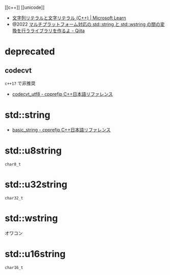 [[c++]]  [[unicode]]

- [文字列リテラルと文字リテラル (C++) | Microsoft Learn](https://learn.microsoft.com/ja-jp/cpp/cpp/string-and-character-literals-cpp?view=msvc-170)
- @2022 [マルチプラットフォーム対応の std::string と std::wstring の間の変換を行うライブラリを作るよ - Qiita](https://qiita.com/javacommons/items/62b40a3b7aa59d9130ae)

# deprecated
## codecvt
`c++17` で非推奨
- [codecvt_utf8 - cpprefjp C++日本語リファレンス](https://cpprefjp.github.io/reference/codecvt/codecvt_utf8.html)

# std::string
- [basic_string - cpprefjp C++日本語リファレンス](https://cpprefjp.github.io/reference/string/basic_string.html)

# std::u8string
`char8_t`

# std::u32string
`char32_t`

# std::wstring
オワコン

# std::u16string
`char16_t`
